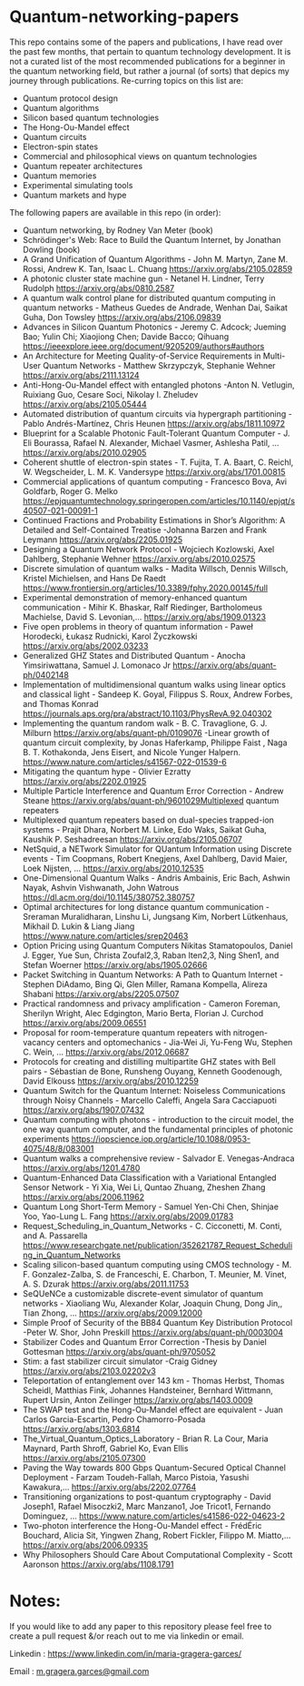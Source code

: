 # Quantum-networking-papers
This repo contains some of the papers and publications, I have read over the past few months, that pertain to quantum technology development.
It is not a curated list of the most recommended publications for a beginner in the quantum networking field, but rather a journal (of sorts) that depics my journey through publications.
Re-curring topics on this list are:
- Quantum protocol design
- Quantum algorithms
- Silicon based quantum technologies
- The Hong-Ou-Mandel effect
- Quantum circuits 
- Electron-spin states
- Commercial and philosophical views on quantum technologies
- Quantum repeater architectures
- Quantum memories
- Experimental simulating tools
- Quantum markets and hype

The following papers are available in this repo (in order):
- Quantum networking, by  Rodney Van Meter (book)
- Schrödinger's Web: Race to Build the Quantum Internet, by Jonathan Dowling (book)
- A Grand Unification of Quantum Algorithms - John M. Martyn, Zane M. Rossi, Andrew K. Tan, Isaac L. Chuang
       https://arxiv.org/abs/2105.02859
- A photonic cluster state machine gun - Netanel H. Lindner, Terry Rudolph
       https://arxiv.org/abs/0810.2587
- A quantum walk control plane for distributed quantum computing in quantum networks - Matheus Guedes de Andrade, Wenhan Dai, Saikat Guha, Don Towsley
       https://arxiv.org/abs/2106.09839
- Advances in Silicon Quantum Photonics - Jeremy C. Adcock; Jueming Bao; Yulin Chi; Xiaojiong Chen; Davide Bacco; Qihuang
       https://ieeexplore.ieee.org/document/9205209/authors#authors
- An Architecture for Meeting Quality-of-Service Requirements in Multi-User Quantum Networks - Matthew Skrzypczyk, Stephanie Wehner
       https://arxiv.org/abs/2111.13124
- Anti-Hong-Ou-Mandel effect with entangled photons -Anton N. Vetlugin, Ruixiang Guo, Cesare Soci, Nikolay I. Zheludev
       https://arxiv.org/abs/2105.05444
- Automated distribution of quantum circuits via hypergraph partitioning - Pablo Andrés-Martínez, Chris Heunen
       https://arxiv.org/abs/1811.10972
- Blueprint for a Scalable Photonic Fault-Tolerant Quantum Computer - J. Eli Bourassa, Rafael N. Alexander, Michael Vasmer, Ashlesha Patil, ...
       https://arxiv.org/abs/2010.02905
- Coherent shuttle of electron-spin states - T. Fujita, T. A. Baart, C. Reichl, W. Wegscheider, L. M. K. Vandersype
       https://arxiv.org/abs/1701.00815
- Commercial applications of quantum computing - Francesco Bova, Avi Goldfarb, Roger G. Melko
       https://epjquantumtechnology.springeropen.com/articles/10.1140/epjqt/s40507-021-00091-1
- Continued Fractions and Probability Estimations in Shor’s Algorithm: A Detailed and Self-Contained Treatise -Johanna Barzen and Frank Leymann
       https://arxiv.org/abs/2205.01925
- Designing a Quantum Network Protocol - Wojciech Kozlowski, Axel Dahlberg, Stephanie Wehner
       https://arxiv.org/abs/2010.02575
- Discrete simulation of quantum walks - Madita Willsch, Dennis Willsch, Kristel Michielsen, and Hans De Raedt
       https://www.frontiersin.org/articles/10.3389/fphy.2020.00145/full
- Experimental demonstration of memory-enhanced quantum communication - Mihir K. Bhaskar, Ralf Riedinger, Bartholomeus Machielse, David S. Levonian,...
       https://arxiv.org/abs/1909.01323
- Five open problems in theory of quantum information - Paweł Horodecki, Łukasz Rudnicki, Karol Życzkowski
       https://arxiv.org/abs/2002.03233
- Generalized GHZ States and Distributed Quantum - Anocha Yimsiriwattana, Samuel J. Lomonaco Jr
       https://arxiv.org/abs/quant-ph/0402148
- Implementation of multidimensional quantum walks using linear optics and classical light - Sandeep K. Goyal, Filippus S. Roux, Andrew Forbes, and Thomas Konrad
       https://journals.aps.org/pra/abstract/10.1103/PhysRevA.92.040302
- Implementing the quantum random walk - B. C. Travaglione, G. J. Milburn
       https://arxiv.org/abs/quant-ph/0109076
-Linear growth of quantum circuit complexity, by Jonas Haferkamp, Philippe Faist , Naga B. T. Kothakonda, Jens Eisert, and Nicole Yunger Halpern.
       https://www.nature.com/articles/s41567-022-01539-6
- Mitigating the quantum hype - Olivier Ezratty
       https://arxiv.org/abs/2202.01925
- Multiple Particle Interference and Quantum Error Correction - Andrew Steane 
       https://arxiv.org/abs/quant-ph/9601029Multiplexed quantum repeaters
- Multiplexed quantum repeaters based on dual-species trapped-ion systems - Prajit Dhara, Norbert M. Linke, Edo Waks, Saikat Guha, Kaushik P. Seshadreesan
       https://arxiv.org/abs/2105.06707
- NetSquid, a NETwork Simulator for QUantum Information using Discrete events - Tim Coopmans, Robert Knegjens, Axel Dahlberg, David Maier, Loek Nijsten, ...
       https://arxiv.org/abs/2010.12535
- One-Dimensional Quantum Walks - Andris Ambainis, Eric Bach, Ashwin Nayak, Ashvin Vishwanath, John Watrous
       https://dl.acm.org/doi/10.1145/380752.380757
- Optimal architectures for long distance quantum communication - Sreraman Muralidharan, Linshu Li, Jungsang Kim, Norbert Lütkenhaus, Mikhail D. Lukin & Liang Jiang
       https://www.nature.com/articles/srep20463
- Option Pricing using Quantum Computers Nikitas Stamatopoulos, Daniel J. Egger, Yue Sun, Christa Zoufal2,3, Raban Iten2,3, Ning Shen1,
and Stefan Woerner
       https://arxiv.org/abs/1905.02666
- Packet Switching in Quantum Networks: A Path to Quantum Internet - Stephen DiAdamo, Bing Qi, Glen Miller, Ramana Kompella, Alireza Shabani
       https://arxiv.org/abs/2205.07507
- Practical randomness and privacy amplification - Cameron Foreman, Sherilyn Wright, Alec Edgington, Mario Berta, Florian J. Curchod
       https://arxiv.org/abs/2009.06551
- Proposal for room-temperature quantum repeaters with nitrogen-vacancy centers and optomechanics - Jia-Wei Ji, Yu-Feng Wu, Stephen C. Wein, ...
       https://arxiv.org/abs/2012.06687
- Protocols for creating and distilling multipartite GHZ states with Bell pairs - Sébastian de Bone, Runsheng Ouyang, Kenneth Goodenough, David Elkouss
       https://arxiv.org/abs/2010.12259
- Quantum Switch for the Quantum Internet: Noiseless Communications through Noisy Channels - Marcello Caleffi, Angela Sara Cacciapuoti
       https://arxiv.org/abs/1907.07432
- Quantum computing with photons - introduction to the circuit model, the one way quantum computer, and the fundamental principles of photonic experiments 
       https://iopscience.iop.org/article/10.1088/0953-4075/48/8/083001
- Quantum walks a comprehensive review - Salvador E. Venegas-Andraca
       https://arxiv.org/abs/1201.4780
- Quantum-Enhanced Data Classification with a Variational Entangled Sensor Network - Yi Xia, Wei Li, Quntao Zhuang, Zheshen Zhang
       https://arxiv.org/abs/2006.11962
- Quantum Long Short-Term Memory - Samuel Yen-Chi Chen, Shinjae Yoo, Yao-Lung L. Fang
       https://arxiv.org/abs/2009.01783
- Request_Scheduling_in_Quantum_Networks - C. Cicconetti, M. Conti, and A. Passarella
       https://www.researchgate.net/publication/352621787_Request_Scheduling_in_Quantum_Networks
- Scaling silicon-based quantum computing using CMOS technology - M. F. Gonzalez-Zalba, S. de Franceschi, E. Charbon, T. Meunier, M. Vinet, A. S. Dzurak
       https://arxiv.org/abs/2011.11753
- SeQUeNCe a customizable discrete-event simulator of quantum networks - Xiaoliang Wu, Alexander Kolar, Joaquin Chung, Dong Jin,, Tian Zhong, ...
       https://arxiv.org/abs/2009.12000
- Simple Proof of Security of the BB84 Quantum Key Distribution Protocol -Peter W. Shor, John Preskill
       https://arxiv.org/abs/quant-ph/0003004
- Stabilizer Codes and Quantum Error Correction -Thesis by Daniel Gottesman
       https://arxiv.org/abs/quant-ph/9705052
- Stim: a fast stabilizer circuit simulator -Craig Gidney
       https://arxiv.org/abs/2103.02202v3
- Teleportation of entanglement over 143 km - Thomas Herbst, Thomas Scheidl, Matthias Fink, Johannes Handsteiner, Bernhard Wittmann, Rupert Ursin, Anton Zeilinger
       https://arxiv.org/abs/1403.0009
- The SWAP test and the Hong-Ou-Mandel effect are equivalent - Juan Carlos Garcia-Escartin, Pedro Chamorro-Posada
       https://arxiv.org/abs/1303.6814
- The_Virtual_Quantum_Optics_Laboratory - Brian R. La Cour, Maria Maynard, Parth Shroff, Gabriel Ko, Evan Ellis
       https://arxiv.org/abs/2105.07300
- Paving the Way towards 800 Gbps Quantum-Secured Optical Channel Deployment - Farzam Toudeh-Fallah, Marco Pistoia, Yasushi Kawakura,...
       https://arxiv.org/abs/2202.07764
- Transitioning organizations to post-quantum cryptography - David Joseph1, Rafael Misoczki2, Marc Manzano1, Joe Tricot1, Fernando Dominguez, ...
       https://www.nature.com/articles/s41586-022-04623-2
- Two-photon interference the Hong-Ou-Mandel effect - FrédÉric Bouchard, Alicia Sit, Yingwen Zhang, Robert Fickler, Filippo M. Miatto,...
       https://arxiv.org/abs/2006.09335
- Why Philosophers Should Care About Computational Complexity - Scott Aaronson
       https://arxiv.org/abs/1108.1791

# Notes:
If you would like to add any paper to this repository please feel free to create a pull request &/or reach out to me via linkedin or email.

Linkedin : https://www.linkedin.com/in/maria-gragera-garces/

Email : m.gragera.garces@gmail.com
